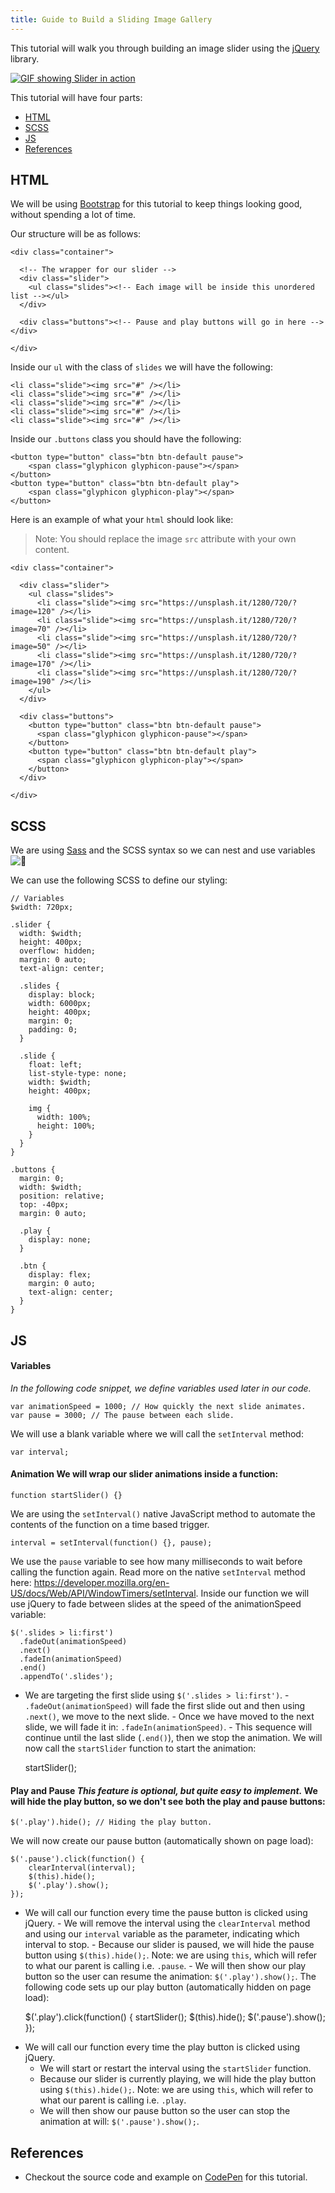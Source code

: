 ```yaml
---
title: Guide to Build a Sliding Image Gallery
---
```

This tutorial will walk you through building an image slider using the <a href='https://jquery.com/' target='_blank' rel='nofollow'>jQuery</a> library.

<a href='https://codepen.io/atjonathan/pen/BKMxxq' target='_blank' rel='nofollow'>![GIF showing Slider in action](//discourse-user-assets.s3.amazonaws.com/original/2X/0/08d83a22c28da836a06853b1f1ea669b398326b9.gif)</a>

This tutorial will have four parts:  
- [HTML](#html)  
- [SCSS](#scss)  
- [JS](#js)  
- [References](#references)

## HTML

We will be using <a href='http://getbootstrap.com/' target='_blank' rel='nofollow'>Bootstrap</a> for this tutorial to keep things looking good, without spending a lot of time.

Our structure will be as follows:

    <div class="container">

      <!-- The wrapper for our slider -->
      <div class="slider">
        <ul class="slides"><!-- Each image will be inside this unordered list --></ul>
      </div>

      <div class="buttons"><!-- Pause and play buttons will go in here --></div>

    </div>

Inside our `ul` with the class of `slides` we will have the following:

    <li class="slide"><img src="#" /></li>
    <li class="slide"><img src="#" /></li>
    <li class="slide"><img src="#" /></li>
    <li class="slide"><img src="#" /></li>
    <li class="slide"><img src="#" /></li>

Inside our `.buttons` class you should have the following:

    <button type="button" class="btn btn-default pause">
    	<span class="glyphicon glyphicon-pause"></span>
    </button>
    <button type="button" class="btn btn-default play">
    	<span class="glyphicon glyphicon-play"></span>
    </button>

Here is an example of what your `html` should look like:

> Note: You should replace the image `src` attribute with your own content.

    <div class="container">

      <div class="slider">
        <ul class="slides">
          <li class="slide"><img src="https://unsplash.it/1280/720/?image=120" /></li>
          <li class="slide"><img src="https://unsplash.it/1280/720/?image=70" /></li>
          <li class="slide"><img src="https://unsplash.it/1280/720/?image=50" /></li>
          <li class="slide"><img src="https://unsplash.it/1280/720/?image=170" /></li>
          <li class="slide"><img src="https://unsplash.it/1280/720/?image=190" /></li>
        </ul>
      </div>

      <div class="buttons">
        <button type="button" class="btn btn-default pause">
          <span class="glyphicon glyphicon-pause"></span>
        </button>
        <button type="button" class="btn btn-default play">
          <span class="glyphicon glyphicon-play"></span>
        </button>
      </div>

    </div>

## SCSS

We are using <a href='http://sass-lang.com/' target='_blank' rel='nofollow'>Sass</a> and the SCSS syntax so we can nest and use variables ![:heart_decoration:](//forum.freecodecamp.com/images/emoji/emoji_one/heart_decoration.png?v=2 ":heart_decoration:")

We can use the following SCSS to define our styling:

    // Variables
    $width: 720px;

    .slider {
      width: $width;
      height: 400px;
      overflow: hidden;
      margin: 0 auto;
      text-align: center;

      .slides {
        display: block;
        width: 6000px;
        height: 400px;
        margin: 0;
        padding: 0;
      }

      .slide {
        float: left;
        list-style-type: none;
        width: $width;
        height: 400px;

        img {
          width: 100%;
          height: 100%;
        }
      }
    }

    .buttons {
      margin: 0;
      width: $width;
      position: relative;
      top: -40px;
      margin: 0 auto;

      .play {
        display: none;
      }

      .btn {
        display: flex;
        margin: 0 auto;
        text-align: center;
      }
    }

## JS

#### Variables

_In the following code snippet, we define variables used later in our code._

    var animationSpeed = 1000; // How quickly the next slide animates.
    var pause = 3000; // The pause between each slide.

We will use a blank variable where we will call the `setInterval` method:  

    var interval;

#### Animation We will wrap our slider animations inside a function:  

    function startSlider() {}

We are using the `setInterval()` native JavaScript method to automate the contents of the function on a time based trigger.  

    interval = setInterval(function() {}, pause);

We use the `pause` variable to see how many milliseconds to wait before calling the function again. Read more on the native `setInterval` method here: https://developer.mozilla.org/en-US/docs/Web/API/WindowTimers/setInterval. Inside our function we will use jQuery to fade between slides at the speed of the animationSpeed variable:  

    $('.slides > li:first')
      .fadeOut(animationSpeed)
      .next()
      .fadeIn(animationSpeed)
      .end()
      .appendTo('.slides');

- We are targeting the first slide using `$('.slides > li:first')`. - `.fadeOut(animationSpeed)` will fade the first slide out and then using `.next()`, we move to the next slide. - Once we have moved to the next slide, we will fade it in: `.fadeIn(animationSpeed)`. - This sequence will continue until the last slide (`.end()`), then we stop the animation. We will now call the `startSlider` function to start the animation:  

    startSlider();

#### Play and Pause *This feature is optional, but quite easy to implement.* We will hide the play button, so we don't see both the play and pause buttons:  

    $('.play').hide(); // Hiding the play button.

We will now create our pause button (automatically shown on page load):  

    $('.pause').click(function() {
    	clearInterval(interval);
    	$(this).hide();
    	$('.play').show();
    });

- We will call our function every time the pause button is clicked using jQuery. - We will remove the interval using the `clearInterval` method and using our `interval` variable as the parameter, indicating which interval to stop. - Because our slider is paused, we will hide the pause button using `$(this).hide();`. Note: we are using `this`, which will refer to what our parent is calling i.e. `.pause`. - We will then show our play button so the user can resume the animation: `$('.play').show();`. The following code sets up our play button (automatically hidden on page load):  

    $('.play').click(function() {
    	startSlider();
    	$(this).hide();
    	$('.pause').show();
    });

*   We will call our function every time the play button is clicked using jQuery.
    *   We will start or restart the interval using the `startSlider` function.
    *   Because our slider is currently playing, we will hide the play button using `$(this).hide();`. Note: we are using `this`, which will refer to what our parent is calling i.e. `.play`.
    *   We will then show our pause button so the user can stop the animation at will: `$('.pause').show();`.

## References

*   Checkout the source code and example on <a href='https://codepen.io/atjonathan/pen/BKMxxq' target='_blank' rel='nofollow'>CodePen</a> for this tutorial.